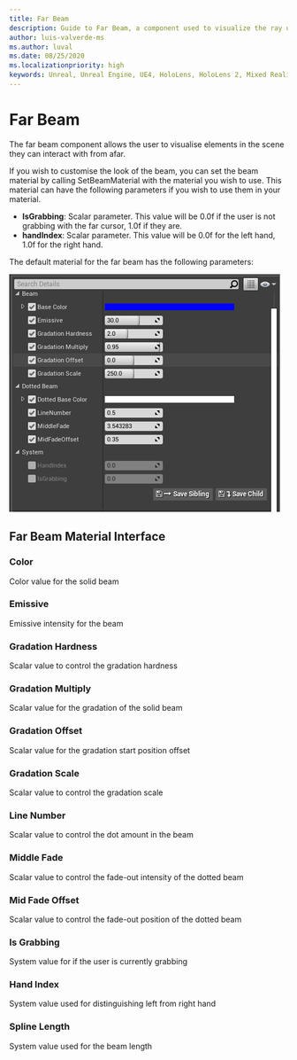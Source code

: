 ```yaml
---
title: Far Beam
description: Guide to Far Beam, a component used to visualize the ray used for far interactions.
author: luis-valverde-ms
ms.author: luval
ms.date: 08/25/2020
ms.localizationpriority: high
keywords: Unreal, Unreal Engine, UE4, HoloLens, HoloLens 2, Mixed Reality, development, MRTK, UXT, UX Tools, far beam
---
```


# Far Beam

The far beam component allows the user to visualise elements in the scene they can interact with from afar.

If you wish to customise the look of the beam, you can set the beam material by calling SetBeamMaterial with the material you wish to use. This material can have the following parameters if you wish to use them in your material.

- **IsGrabbing**: Scalar parameter. This value will be 0.0f if the user is not grabbing with the far cursor, 1.0f if they are.
- **handIndex**: Scalar parameter. This value will be 0.0f for the left hand, 1.0f for the right hand.

The default material for the far beam has the following parameters:

![Far beam material interface window open](Images/FarBeamMatInterface.png)

## Far Beam Material Interface

### Color
Color value for the solid beam

### Emissive
Emissive intensity for the beam

### Gradation Hardness
Scalar value to control the gradation hardness

### Gradation Multiply
Scalar value for the gradation of the solid beam

### Gradation Offset
Scalar value for the gradation start position offset

### Gradation Scale
Scalar value to control the gradation scale

### Line Number
Scalar value to control the dot amount in the beam

### Middle Fade
Scalar value to control the fade-out intensity of the dotted beam

### Mid Fade Offset
Scalar value to control the fade-out position of the dotted beam

### Is Grabbing
System value for if the user is currently grabbing

### Hand Index
System value used for distinguishing left from right hand 

### Spline Length
System value used for the beam length



